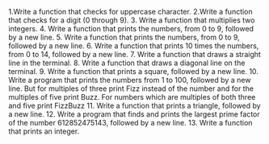 1.Write a function that checks for uppercase character.
2.Write a function that checks for a digit (0 through 9).
3. Write a function that multiplies two integers.
4. Write a function that prints the numbers, from 0 to 9, followed by a new line.
5. Write a function that prints the numbers, from 0 to 9, followed by a new line.
6. Write a function that prints 10 times the numbers, from 0 to 14, followed by a new line.
7. Write a function that draws a straight line in the terminal.
8. Write a function that draws a diagonal line on the terminal.
9. Write a function that prints a square, followed by a new line.
10. Write a program that prints the numbers from 1 to 100, followed by a new line. But for multiples of three print Fizz instead of the number and for the multiples of five print Buzz. For numbers which are multiples of both three and five print FizzBuzz
11. Write a function that prints a triangle, followed by a new line.
12. Write a program that finds and prints the largest prime factor of the number 612852475143, followed by a new line.
13. Write a function that prints an integer.
